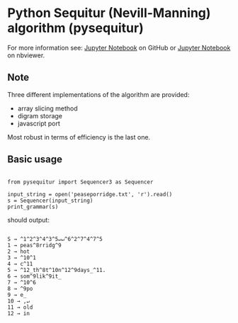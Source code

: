 # Python Sequitur (Nevill-Manning) algorithm (pysequitur)

For more information see: [Jupyter Notebook](https://github.com/markomanninen/pysequitur/blob/master/Python%20Sequitur%20Algorithms.ipynb) on GitHub or [Jupyter Notebook](http://nbviewer.jupyter.org/github/markomanninen/pysequitur/blob/master/Python%20Sequitur%20Algorithms.ipynb) on nbviewer.

## Note

Three different implementations of the algorithm are provided:

- array slicing method
- digram storage
- javascript port

Most robust in terms of efficiency is the last one.

## Basic usage

<pre><code>
from pysequitur import Sequencer3 as Sequencer

input_string = open('peaseporridge.txt', 'r').read()
s = Sequencer(input_string)
print_grammar(s)
</code></pre>

should output:

<pre><code>
S → ^1^2^3^4^3^5↵↵^6^2^7^4^7^5
1 → peas^8rridg^9
2 → hot
3 → ^10^1
4 → c^11
5 → ^12_th^8t^10n^12^9days_^11.
6 → som^9lik^9it_
7 → ^10^6
8 → ^9po
9 → e_
10 → ,↵
11 → old
12 → in
</code></pre>
